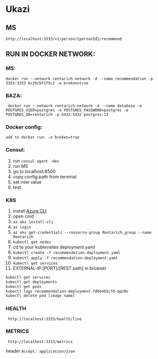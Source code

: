 # Ukazi

## MS 
```http://localhost:3333/v1/person/{personId}/recommend```

## RUN IN DOCKER NETWORK:
### MS: 
```docker run --network rentarich-network -d --name recommendation -p 3333:3333 bc29cb71f5c2 -e broken=true```

### BAZA: 
``` docker run --network rentarich-network -d --name database -e POSTGRES_USER=postgres -e POSTGRES_PASSWORD=postgres -e POSTGRES_DB=rentarich -p 5432:5432 postgres:13```

### Docker config:
```add to docker run: -e broken=true```

### Consul:
1. run ```consul agent -dev```
2. run MS
3. go to localhost:8500
4. copy config path from terminal
5. set new value
6. test

### K8S
1. install [Azure CLI](https://docs.microsoft.com/en-us/cli/azure/install-azure-cli-windows?tabs=azure-cli)
2. open cmd
2. ```az aks install-cli```
3. ```az login```
4. ```az aks get-credentials --resource-group Rentarich_group --name Rentarich```
5. ```kubectl get nodes```
6. cd to your kubernetes deployment.yaml
7. ```kubectl create -f recommendation-deployment.yaml```
8. ```kubectl apply -f recommendation-deployment.yaml```
9. ```kubectl get services```
10.  EXTERNAL-IP:[PORT]/[REST path] in browser

```bash
kubectl get services
kubectl get deployments
kubectl get pods
kubectl logs recommendation-deployment-7d6b4b5c7d-qqn9v
kubectl delete pod [image name]
``` 

### HEALTH
``` http://localhost:3333/health/live``` 

### METRICS
``` http://localhost:3333/metrics``` 

header ```Accept: application/json```
